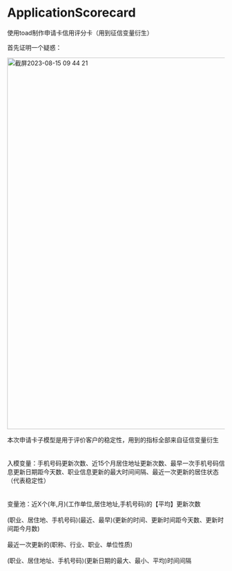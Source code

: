 # ApplicationScorecard
使用toad制作申请卡信用评分卡（用到征信变量衍生）

首先证明一个疑惑：

<img width="859" alt="截屏2023-08-15 09 44 21" src="https://github.com/ErwanPishi/ApplicationScorecard/assets/136585409/fdcb0fa4-aa07-4836-bfd2-2efe7b00b98f">

本次申请卡子模型是用于评价客户的稳定性，用到的指标全部来自征信变量衍生</br></br></br>
入模变量：手机号码更新次数、近15个月居住地址更新次数、最早一次手机号码信息更新日期距今天数、职业信息更新的最大时间间隔、最近一次更新的居住状态（代表稳定性）</br></br></br>
变量池：近X个(年,月)(工作单位,居住地址,手机号码)的【平均】更新次数</br></br>
(职业、居住地、手机号码)(最近、最早)(更新的时间、更新时间距今天数、更新时间距今月数)</br></br>
最近一次更新的(职称、行业、职业、单位性质)</br></br>
(职业、居住地址、手机号码)(更新日期的最大、最小、平均)时间间隔</br></br></br></br>
